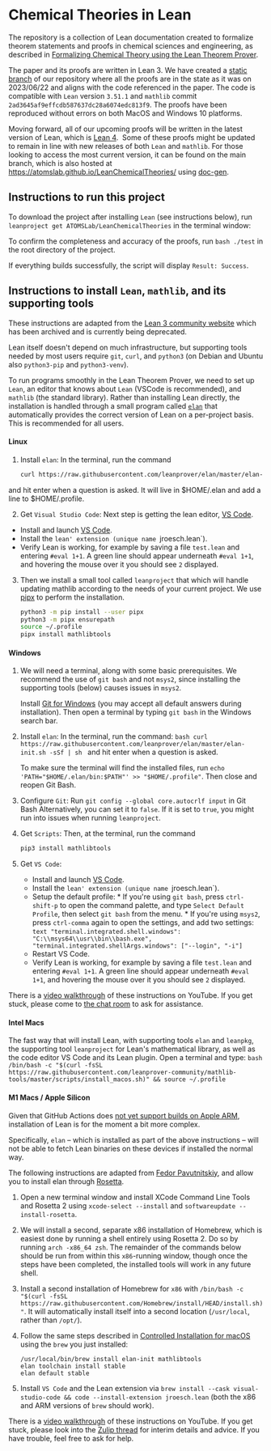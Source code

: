 # Chemical Theories in Lean
The repository is a collection of Lean documentation created to formalize theorem statements and proofs in chemical sciences and engineering, as described in [Formalizing Chemical Theory using the Lean Theorem Prover](https://arxiv.org/abs/2210.12150).

The paper and its proofs are written in Lean 3. We have created a [static branch](https://github.com/ATOMSLab/LeanChemicalTheories/tree/static-branch_2023-06-18) of our repository where all the proofs are in the state as it was on 2023/06/22 and aligns with the code referenced in the paper. 
The code is compatible with `Lean` version `3.51.1` and `mathlib` commit `2ad3645af9effcdb587637dc28a6074edc813f9`. 
The proofs have been reproduced without errors on both MacOS and Windows 10 platforms.

Moving forward, all of our upcoming proofs will be written in the latest version of Lean, which is [Lean 4](https://github.com/leanprover/lean4). 
Some of these proofs might be updated to remain in line with new releases of both `Lean` and `mathlib`. For those looking to access the most current version, it can be found on the main branch, which is also hosted at https://atomslab.github.io/LeanChemicalTheories/ using [doc-gen](https://github.com/ATOMSLab/doc-gen/tree/master). 


## Instructions to run this project
To download the project after installing `Lean` (see instructions below), run `leanproject get ATOMSLab/LeanChemicalTheories` in the terminal window: 

To confirm the completeness and accuracy of the proofs, run `bash ./test` in the root directory of the project.

If everything builds successfully, the script will display `Result: Success`.

## Instructions to install `Lean`, `mathlib`, and its supporting tools
These instructions are adapted from the [Lean 3 community website](https://leanprover-community.github.io/lean3/get_started.html) which has been archived 
and is currently being deprecated. 

Lean itself doesn't depend on much infrastructure, but supporting tools needed by most users require `git`, `curl`, and `python3` 
(on Debian and Ubuntu also `python3-pip` and `python3-venv`). 

To run programs smoothly in the Lean Theorem Prover, we need to set up `Lean`, an editor that knows about `Lean` (VSCode is recommended), 
and `mathlib` (the standard library). Rather than installing Lean directly, the installation is handled through a small program 
called [`elan`](https://github.com/leanprover/elan) that automatically provides the correct version of Lean on a per-project basis.\
This is recommended for all users.

#### Linux

1. Install `elan`:
  In the terminal, run the command
      ```bash
      curl https://raw.githubusercontent.com/leanprover/elan/master/elan-init.sh -sSf | sh
      ```
  and hit enter when a question is asked. It will live in $HOME/.elan and add a line to $HOME/.profile.

2. Get `Visual Studio Code`:
   Next step is getting the lean editor, [VS Code](https://code.visualstudio.com/). 

  * Install and launch [VS Code](https://code.visualstudio.com/).
  * Install the `lean' extension (unique name `jroesch.lean`).
  * Verify Lean is working, for example by saving a file `test.lean` and entering `#eval 1+1`.
    A green line should appear underneath `#eval 1+1`, and hovering the mouse over it you should see `2`
    displayed.

3. Then we install a small tool called `leanproject` that which will handle updating mathlib according to the needs of your current project. We use
  [pipx](https://pipxproject.github.io/pipx/) to perform the installation.
      ```bash
      python3 -m pip install --user pipx
      python3 -m pipx ensurepath
      source ~/.profile
      pipx install mathlibtools
      ```  

#### Windows

1. We will need a terminal, along with some basic prerequisites.
   We recommend the use of `git bash` and not `msys2`, since installing the supporting tools (below) causes issues in `msys2`.

   Install [Git for Windows](https://gitforwindows.org/) (you may accept all default answers during installation).
   Then open a terminal by typing `git bash` in the Windows search bar.

2. Install `elan`:
   In the terminal, run the command:
       ```bash
       curl https://raw.githubusercontent.com/leanprover/elan/master/elan-init.sh -sSf | sh
       ```
   and hit enter when a question is asked.

   To make sure the terminal will find the installed files, run `echo 'PATH="$HOME/.elan/bin:$PATH"' >> "$HOME/.profile"`.
   Then close and reopen Git Bash.

4. Configure `Git`:
   Run `git config --global core.autocrlf input` in Git Bash
   Alternatively, you can set it to `false`. If it is set to `true`, you might run into issues when running `leanproject`.

5. Get `Scripts`:
   Then, at the terminal, run the command
    ```bash
    pip3 install mathlibtools
    ```
6. Get `VS Code`:
   * Install and launch [VS Code](https://code.visualstudio.com/).
   * Install the `lean' extension (unique name `jroesch.lean`).
   * Setup the default profile:
           * If you're using `git bash`, press `ctrl-shift-p` to open the command palette, and type
           `Select Default Profile`, then select `git bash` from the menu.
           * If you're using `msys2`, press `ctrl-comma` again to open the settings, and add two settings:
           ```text
           "terminal.integrated.shell.windows": "C:\\msys64\\usr\\bin\\bash.exe",
           "terminal.integrated.shellArgs.windows": ["--login", "-i"]
           ```
   * Restart VS Code.
   * Verify Lean is working, for example by saving a file `test.lean` and entering `#eval 1+1`.
    A green line should appear underneath `#eval 1+1`, and hovering the mouse over it you should see `2`
    displayed.

There is a [video walkthrough](https://www.youtube.com/watch?v=y3GsHIe4wZ4) of these instructions on YouTube. If you get stuck, please come to [the chat room](https://leanprover.zulipchat.com/) to ask for assistance.


#### Intel Macs

The fast way that will install Lean, with supporting tools `elan` and `leanpkg`, the supporting tool `leanproject` for Lean's mathematical library, as well as the code editor VS Code and its Lean plugin. Open a terminal and type:
    ```bash
    /bin/bash -c "$(curl -fsSL https://raw.githubusercontent.com/leanprover-community/mathlib-tools/master/scripts/install_macos.sh)" && source ~/.profile
    ```

#### M1 Macs / Apple Silicon

Given that GitHub Actions does [not yet support builds on Apple ARM](https://github.com/actions/virtual-environments/issues/2187), installation of Lean is for the moment a bit more complex.

Specifically, `elan` – which is installed as part of the above instructions – will not be able to fetch Lean binaries on these devices if installed the normal way.

The following instructions are adapted from [Fedor Pavutnitskiy](https://leanprover.zulipchat.com/#narrow/stream/113489-new-members/topic/M1.20Macs.3A.20Installing.20the.20Lean.203.20toolchain/near/262832039), and allow you to install elan through [Rosetta](https://developer.apple.com/documentation/apple-silicon/about-the-rosetta-translation-environment).

1. Open a new terminal window and install XCode Command Line Tools and Rosetta 2 using `xcode-select --install` and `softwareupdate --install-rosetta`.
   
2. We will install a second, separate x86 installation of Homebrew, which is easiest done by running a shell entirely using Rosetta 2. Do so by running `arch -x86_64 zsh`. The remainder of the commands below should be run from within this `x86`-running window, though once the steps have been completed, the installed tools will work in any future shell.
   
3. Install a second installation of Homebrew for `x86` with `/bin/bash -c "$(curl -fsSL https://raw.githubusercontent.com/Homebrew/install/HEAD/install.sh)"`. It will automatically install itself into a second location (`/usr/local`, rather than `/opt/`).
   
4. Follow the same steps described in [Controlled Installation for macOS](https://leanprover-community.github.io/install/macos_details.html) using the `brew` you just installed:
    ```
    /usr/local/bin/brew install elan-init mathlibtools
    elan toolchain install stable 
    elan default stable  
    ```
5. Install `VS Code` and the Lean extension via `brew install --cask visual-studio-code && code --install-extension jroesch.lean` (both the x86 and ARM versions of `brew` should work).

There is a [video walkthrough](https://www.youtube.com/watch?v=NOGWsCNm_FY) of these instructions on YouTube.
If you get stuck, please look into the [Zulip thread](https://leanprover.zulipchat.com/#narrow/stream/113489-new-members/topic/M1.20macs) for interim details and advice. If you have trouble, feel free to ask for help.
